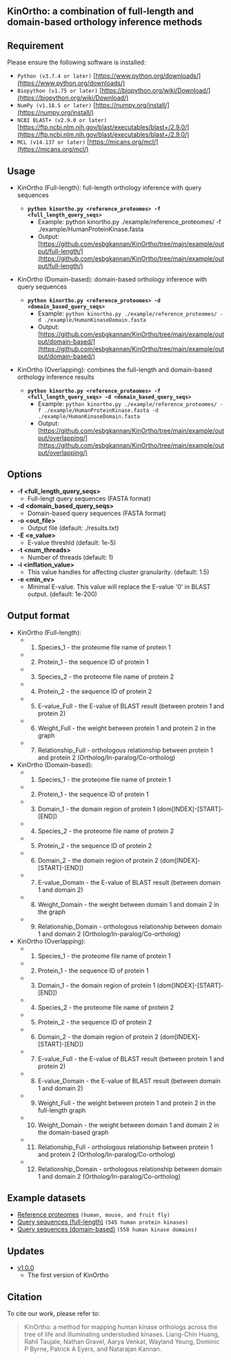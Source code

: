 ## KinOrtho: a combination of full-length and domain-based orthology inference methods

## Requirement

Please ensure the following software is installed:

- `Python (v3.7.4 or later)` [https://www.python.org/downloads/](https://www.python.org/downloads/)
- `Biopython (v1.75 or later)` [https://biopython.org/wiki/Download/](https://biopython.org/wiki/Download/)
- `NumPy (v1.18.5 or later)` [https://numpy.org/install/](https://numpy.org/install/)
- `NCBI BLAST+ (v2.9.0 or later)` [https://ftp.ncbi.nlm.nih.gov/blast/executables/blast+/2.9.0/](https://ftp.ncbi.nlm.nih.gov/blast/executables/blast+/2.9.0/)
- `MCL (v14.137 or later)` [https://micans.org/mcl/](https://micans.org/mcl/)

## Usage

* KinOrtho (Full-length): full-length orthology inference with query sequences
	* **`python kinortho.py <reference_proteomes> -f <full_length_query_seqs>`**
		* Example: python kinortho.py ./example/reference_proteomes/ -f ./example/HumanProteinKinase.fasta
		* Output: [https://github.com/esbgkannan/KinOrtho/tree/main/example/output/full-length/](https://github.com/esbgkannan/KinOrtho/tree/main/example/output/full-length/)
		
* KinOrtho (Domain-based): domain-based orthology inference with query sequences
	* **`python kinortho.py <reference_proteomes> -d <domain_based_query_seqs>`**
		* Example: `python kinortho.py ./example/reference_proteomes/ -d ./example/HumanKinaseDomain.fasta`
		* Output: [https://github.com/esbgkannan/KinOrtho/tree/main/example/output/domain-based/](https://github.com/esbgkannan/KinOrtho/tree/main/example/output/domain-based/)

* KinOrtho (Overlapping): combines the full-length and domain-based orthology inference results
	* **`python kinortho.py <reference_proteomes> -f <full_length_query_seqs> -d <domain_based_query_seqs>`**
		* Example: `python kinortho.py ./example/reference_proteomes/ -f ./example/HumanProteinKinase.fasta -d ./example/HumanKinaseDomain.fasta`
		* Output: [https://github.com/esbgkannan/KinOrtho/tree/main/example/output/overlapping/](https://github.com/esbgkannan/KinOrtho/tree/main/example/output/overlapping/)

## Options

* **-f <full_length_query_seqs>**
	* Full-lengt query sequences (FASTA format)
* **-d <domain_based_query_seqs>**
	* Domain-based query sequences (FASTA format)
* **-o <out_file>**
	* Output file (default: ./results.txt)
* **-E <e_value>**
	* E-value threshld (default: 1e-5)
* **-t <num_threads>**
	* Number of threads (default: 1)
* **-i <inflation_value>**
	* This value handles for affecting cluster granularity. (default: 1.5)
* **-e <min_ev>**
	* Minimal E-value. This value will replace the E-value '0' in BLAST output. (default: 1e-200)

## Output format

* KinOrtho (Full-length):
	* 1. Species_1 - the proteome file name of protein 1
	* 2. Protein_1 - the sequence ID of protein 1
	* 3. Species_2 - the proteome file name of protein 2
	* 4. Protein_2 - the sequence ID of protein 2
	* 5. E-value_Full - the E-value of BLAST result (between protein 1 and protein 2)
	* 6. Weight_Full - the weight between protein 1 and protein 2 in the graph
	* 7. Relationship_Full - orthologous relationship between protein 1 and protein 2 (Ortholog/In-paralog/Co-ortholog)
* KinOrtho (Domain-based):
	* 1. Species_1 - the proteome file name of protein 1
	* 2. Protein_1 - the sequence ID of protein 1
	* 3. Domain_1 - the domain region of protein 1 (dom[INDEX]-[START]-[END])
	* 4. Species_2 - the proteome file name of protein 2
	* 5. Protein_2 - the sequence ID of protein 2
	* 6. Domain_2 - the domain region of protein 2 (dom[INDEX]-[START]-[END])
	* 7. E-value_Domain - the E-value of BLAST result (between domain 1 and domain 2)
	* 8. Weight_Domain - the weight between domain 1 and domain 2 in the graph
	* 9. Relationship_Domain - orthologous relationship between domain 1 and domain 2 (Ortholog/In-paralog/Co-ortholog)
* KinOrtho (Overlapping):
	* 1. Species_1 - the proteome file name of protein 1
	* 2. Protein_1 - the sequence ID of protein 1
	* 3. Domain_1 - the domain region of protein 1 (dom[INDEX]-[START]-[END])
	* 4. Species_2 - the proteome file name of protein 2
	* 5. Protein_2 - the sequence ID of protein 2
	* 6. Domain_2 - the domain region of protein 2 (dom[INDEX]-[START]-[END])
	* 7. E-value_Full - the E-value of BLAST result (between protein 1 and protein 2)
	* 8. E-value_Domain - the E-value of BLAST result (between domain 1 and domain 2)
	* 9. Weight_Full - the weight between protein 1 and protein 2 in the full-length graph
	* 10. Weight_Domain - the weight between domain 1 and domain 2 in the domain-based graph
	* 11. Relationship_Full - orthologous relationship between protein 1 and protein 2 (Ortholog/In-paralog/Co-ortholog)
	* 12. Relationship_Domain - orthologous relationship between domain 1 and domain 2 (Ortholog/In-paralog/Co-ortholog)

## Example datasets

* [Reference proteomes](https://github.com/leon1003/KinOrtho/tree/master/example/reference_proteomes/) `(human, mouse, and fruit fly)`
* [Query sequences (full-length)](https://github.com/leon1003/KinOrtho/blob/master/example/HumanKinaseDomain.fasta) `(545 human protein kinases)`
* [Query sequences (domain-based)](https://github.com/leon1003/KinOrtho/blob/master/example/HumanProteinKinase.fasta) `(558 human kinase domains)`

## Updates

* [v1.0.0](https://github.com/esbgkannan/KinOrtho/tree/main/version/v1.0.0/)
	* The first version of KinOrtho

## Citation

To cite our work, please refer to:

> KinOrtho: a method for mapping human kinase orthologs across the tree of life and illuminating understudied kinases. Liang-Chin Huang, Rahil Taujale, Nathan Gravel, Aarya Venkat, Wayland Yeung, Dominic P Byrne, Patrick A Eyers, and Natarajan Kannan.
